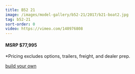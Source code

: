 ```yaml
---
title: B52 21
image: /images/model-gallery/b52-21/2017/b21-boat2.jpg
tag: b52-21
sort-order: 0
video: https://vimeo.com/140976808
---
```

#### MSRP $77,995 ####

*Pricing excludes options, trailers, freight, and dealer prep.

[ build your own](/builder)
